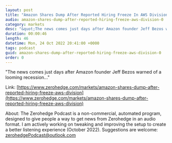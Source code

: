 ```yaml
---
layout: post
title: "Amazon Shares Dump After Reported Hiring Freeze In AWS Division"
audio: amazon-shares-dump-after-reported-hiring-freeze-aws-division-0
category: markets
desc: "&quot;The news comes just days after Amazon founder Jeff Bezos warned of a looming recession...&quot;"
duration: 00:00:46
length: 46
datetime: Mon, 24 Oct 2022 20:41:00 +0000
tags: podcast
guid: amazon-shares-dump-after-reported-hiring-freeze-aws-division-0
order: 0
---
```

&quot;The news comes just days after Amazon founder Jeff Bezos warned of a looming recession...&quot;

Link: [https://www.zerohedge.com/markets/amazon-shares-dump-after-reported-hiring-freeze-aws-division](https://www.zerohedge.com/markets/amazon-shares-dump-after-reported-hiring-freeze-aws-division)

About: The Zerohedge Podcast is a non-commercial, automated program, designed to give people a way to get news from Zerohedge in an audio format.  I am actively working on tweaking and improving the setup to create a better listening experience (October 2022).  Suggestions are welcome: [zerohedgePodcast@outlook.com](mailto:zerohedgePodcast@outlook.com)